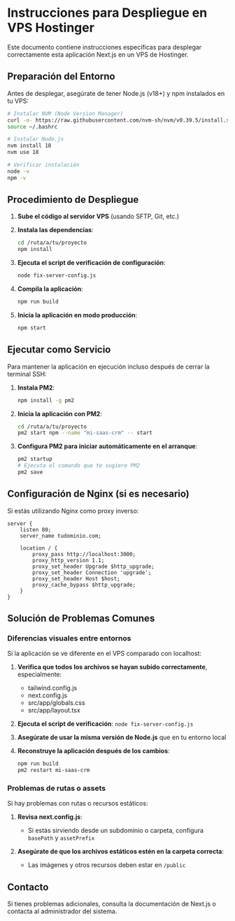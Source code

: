 # Instrucciones para Despliegue en VPS Hostinger

Este documento contiene instrucciones específicas para desplegar correctamente esta aplicación Next.js en un VPS de Hostinger.

## Preparación del Entorno

Antes de desplegar, asegúrate de tener Node.js (v18+) y npm instalados en tu VPS:

```bash
# Instalar NVM (Node Version Manager)
curl -o- https://raw.githubusercontent.com/nvm-sh/nvm/v0.39.5/install.sh | bash
source ~/.bashrc

# Instalar Node.js
nvm install 18
nvm use 18

# Verificar instalación
node -v
npm -v
```

## Procedimiento de Despliegue

1. **Sube el código al servidor VPS** (usando SFTP, Git, etc.)

2. **Instala las dependencias**:
   ```bash
   cd /ruta/a/tu/proyecto
   npm install
   ```

3. **Ejecuta el script de verificación de configuración**:
   ```bash
   node fix-server-config.js
   ```

4. **Compila la aplicación**:
   ```bash
   npm run build
   ```

5. **Inicia la aplicación en modo producción**:
   ```bash
   npm start
   ```

## Ejecutar como Servicio

Para mantener la aplicación en ejecución incluso después de cerrar la terminal SSH:

1. **Instala PM2**:
   ```bash
   npm install -g pm2
   ```

2. **Inicia la aplicación con PM2**:
   ```bash
   cd /ruta/a/tu/proyecto
   pm2 start npm --name "mi-saas-crm" -- start
   ```

3. **Configura PM2 para iniciar automáticamente en el arranque**:
   ```bash
   pm2 startup
   # Ejecuta el comando que te sugiere PM2
   pm2 save
   ```

## Configuración de Nginx (si es necesario)

Si estás utilizando Nginx como proxy inverso:

```nginx
server {
    listen 80;
    server_name tudominio.com;

    location / {
        proxy_pass http://localhost:3000;
        proxy_http_version 1.1;
        proxy_set_header Upgrade $http_upgrade;
        proxy_set_header Connection 'upgrade';
        proxy_set_header Host $host;
        proxy_cache_bypass $http_upgrade;
    }
}
```

## Solución de Problemas Comunes

### Diferencias visuales entre entornos

Si la aplicación se ve diferente en el VPS comparado con localhost:

1. **Verifica que todos los archivos se hayan subido correctamente**, especialmente:
   - tailwind.config.js
   - next.config.js
   - src/app/globals.css
   - src/app/layout.tsx

2. **Ejecuta el script de verificación**: `node fix-server-config.js`

3. **Asegúrate de usar la misma versión de Node.js** que en tu entorno local

4. **Reconstruye la aplicación después de los cambios**:
   ```bash
   npm run build
   pm2 restart mi-saas-crm
   ```

### Problemas de rutas o assets

Si hay problemas con rutas o recursos estáticos:

1. **Revisa next.config.js**: 
   - Si estás sirviendo desde un subdominio o carpeta, configura `basePath` y `assetPrefix`

2. **Asegúrate de que los archivos estáticos estén en la carpeta correcta**:
   - Las imágenes y otros recursos deben estar en `/public`

## Contacto

Si tienes problemas adicionales, consulta la documentación de Next.js o contacta al administrador del sistema. 